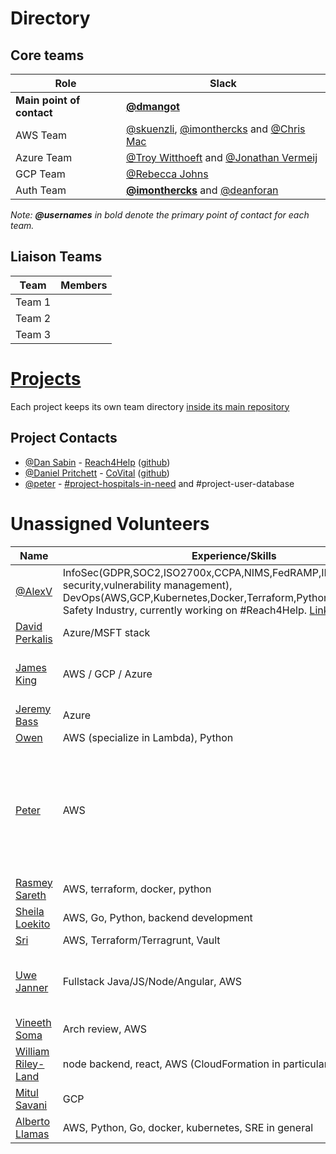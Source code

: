 # Directory

## Core teams

| Role | Slack |
| --- | --- |
| **Main point of contact** | [**@dmangot**](https://helpfulengineering.slack.com/team/UV9R7QTU3) |
| AWS Team | [@skuenzli](https://helpfulengineering.slack.com/team/UV4C6N0M9), [@imonthercks](https://helpfulengineering.slack.com/team/U01063BPVHV) and [@Chris Mac](https://helpfulengineering.slack.com/team/U0101D9734M) |
| Azure Team | [@Troy Witthoeft](https://helpfulengineering.slack.com/team/UUXNLFC83) and [@Jonathan Vermeij](https://helpfulengineering.slack.com/team/UV40B6S82) |
| GCP Team | [@Rebecca Johns](https://app.slack.com/team/U0108S72KL4) |
| Auth Team | **[@imonthercks](https://helpfulengineering.slack.com/team/U01063BPVHV)** and [@deanforan](https://helpfulengineering.slack.com/team/U0103HBR7K4) |

_Note: **@usernames** in bold denote the primary point of contact for each team._

## Liaison Teams

| Team | Members |
| --- | --- |
| Team 1 | |
| Team 2 | |
| Team 3 | |

# [Projects](https://github.com/search?q=topic%3Aproject+org%3Ahelpfulengineering&type=Repositories)

<!-- Ideally -->
Each project keeps its own team directory [inside its main repository](https://github.com/search?q=topic%3Aproject+org%3Ahelpfulengineering&type=Repositories)

## Project Contacts

* [@Dan Sabin](https://app.slack.com/team/U0109F77AM6) - [Reach4Help](https://reach4help.org/) ([github](https://github.com/reach4help/))
* [@Daniel Pritchett](https://app.slack.com/team/UVACS1MFF) - [CoVital](https://www.covital.org/) ([github](https://github.com/CoVital-Project))
* [@peter](https://app.slack.com/team/U010AK510F2) - [#project-hospitals-in-need](https://helpfulengineering.slack.com/archives/C010UK6GQPR) and #project-user-database 

# Unassigned Volunteers

| Name | Experience/Skills | Notes |
| --- | --- | --- |
| [@AlexV](https://app.slack.com/team/UVATNL8HY) | InfoSec(GDPR,SOC2,ISO2700x,CCPA,NIMS,FedRAMP,IDS/IPS,Container security,vulnerability management), DevOps(AWS,GCP,Kubernetes,Docker,Terraform,Python,CI/CD), Public Safety Industry, currently working on #Reach4Help. [LinkedIN](https://www.linkedin.com/in/vanino)  |
| [David Perkalis](https://app.slack.com/team/U01052T7XND) | Azure/MSFT stack ||
| [James King](https://app.slack.com/team/U0107RL042Y) | AWS / GCP / Azure | reserve Army Corps of Engineers |
| [Jeremy Bass](https://app.slack.com/team/U010H4XVBML) | Azure ||
| [Owen](https://app.slack.com/team/U0100NN6CS1) | AWS (specialize in Lambda), Python ||
| [Peter](https://app.slack.com/team/U010AK510F2) | AWS | already working with [#project-user-database](https://helpfulengineering.slack.com/archives/C010GTD5US0) and [#project-hospitals-in-need](https://helpfulengineering.slack.com/archives/C010UK6GQPR) |
| [Rasmey Sareth](https://app.slack.com/team/U010DLRQW0J) | AWS, terraform, docker, python ||
| [Sheila Loekito](https://helpfulengineering.slack.com/archives/D010M0PM29H) | AWS, Go, Python, backend development ||
| [Sri](https://app.slack.com/team/U010VVB2CVB) | AWS, Terraform/Terragrunt, Vault ||
| [Uwe Janner](https://app.slack.com/team/U010JJGPQ7K) | Fullstack Java/JS/Node/Angular, AWS | also has  technical project manager experience |
| [Vineeth Soma](https://app.slack.com/team/U0111QFRE0N) | Arch review, AWS ||
| [William Riley-Land](https://app.slack.com/team/U0107N17B0D) | node backend, react, AWS (CloudFormation in particular) ||
| [Mitul Savani](https://app.slack.com/team/U01122NCA1L) | GCP ||
| [Alberto Llamas](https://app.slack.com/team/U010F9N6YD7) | AWS, Python, Go, docker, kubernetes, SRE in general | my [bio](http://wecloudpro.com)|
